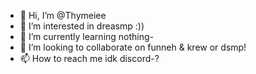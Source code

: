 - 👋 Hi, I’m @Thymeiee
- 👀 I’m interested in dreasmp :))
- 🌱 I’m currently learning nothing-
- 💞️ I’m looking to collaborate on funneh & krew or dsmp!
- 📫 How to reach me idk discord-?
